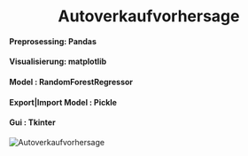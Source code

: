 <h1 align="center" width="100%"  >
    Autoverkaufvorhersage
</h1>

#### Preprosessing: Pandas
#### Visualisierung: matplotlib
#### Model : RandomForestRegressor
#### Export|Import Model : Pickle
#### Gui : Tkinter

![Autoverkaufvorhersage](https://user-images.githubusercontent.com/74714706/169088736-ce4c3385-0080-42d6-b459-90921b19e1b4.jpg)
